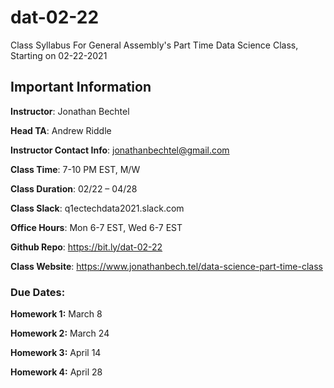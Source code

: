 # dat-02-22
Class Syllabus For General Assembly's Part Time Data Science Class, Starting on 02-22-2021

## Important Information

**Instructor**:  Jonathan Bechtel

**Head TA**:  Andrew Riddle

**Instructor Contact Info**:  jonathanbechtel@gmail.com

**Class Time**:  7-10 PM EST, M/W

**Class Duration**: 02/22 – 04/28

**Class Slack**:  q1ectechdata2021.slack.com

**Office Hours**:  Mon 6-7 EST, Wed 6-7 EST

**Github Repo**:  https://bit.ly/dat-02-22

**Class Website**:  https://www.jonathanbech.tel/data-science-part-time-class


### Due Dates:

**Homework 1:** March 8

**Homework 2:** March 24

**Homework 3:** April 14

**Homework 4:** April 28

